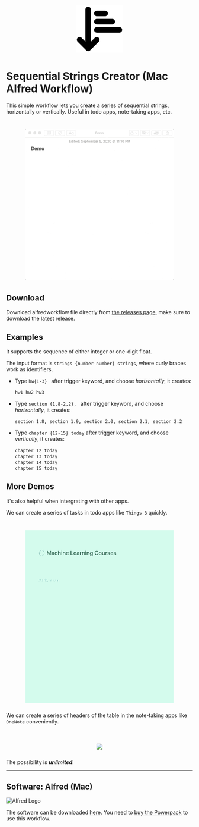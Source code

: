 <h1 align="center">
  <img src="./icon.png" width="128" height="128">
</h1>

# Sequential Strings Creator (Mac Alfred Workflow)

This simple workflow lets you create a series of sequential strings, horizontally or vertically. Useful in todo apps, note-taking apps, etc.

<h1 align="center">
  <img src="./gifs/SequentialStrings_Demo_Notes.gif"  width="400">
</h1>

## Download

Download alfredworkflow file directly from [the releases page](https://github.com/yli/Alfred-Sequential-Strings-Creator/releases), make sure to download the latest release. 

## Examples

It supports the sequence of either integer or one-digit float.

The input format is `strings {number-number} strings`, where curly braces work as identifiers.

* Type `hw{1-3} ` after trigger keyword, and choose *horizontally*, it creates:

    ```
    hw1 hw2 hw3
    ```

* Type `section {1.8-2,2}, ` after trigger keyword, and choose *horizontally*, it creates:
    
    ```
    section 1.8, section 1.9, section 2.0, section 2.1, section 2.2
    ```

* Type `chapter {12-15} today` after trigger keyword, and choose *vertically*, it creates: 

    ```
    chapter 12 today
    chapter 13 today
    chapter 14 today
    chapter 15 today
    ```

## More Demos

It's also helpful when intergrating with other apps. 

We can create a series of tasks in todo apps like `Things 3` quickly.

<h1 align="center">
  <img src="./gifs/SequentialStrings_Demo_Things.gif" width="400">
</h1> 

We can create a series of headers of the table in the note-taking apps like `OneNote` conveniently.

<h1 align="center">
  <img src="./gifs/SequentialStrings_Demo_OneNote.gif" width="400">
</h1>

The possibility is ***unlimited***!

---

## Software: Alfred (Mac)

![Alfred Logo](https://i.pinimg.com/originals/5c/23/a6/5c23a6723d3b19e892985fd918cf0aab.png)

The software can be downloaded [here](https://www.alfredapp.com/). You need to [buy the Powerpack](https://buy.alfredapp.com/) to use this workflow.
